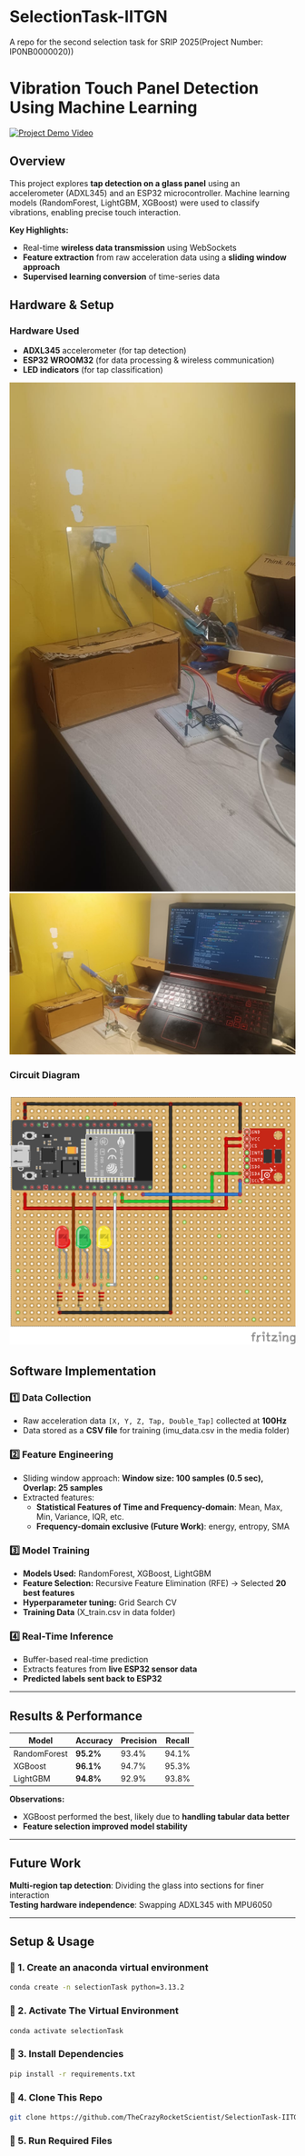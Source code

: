 # SelectionTask-IITGN
A repo for the second selection task for SRIP 2025(Project Number: IP0NB0000020))

# **Vibration Touch Panel Detection Using Machine Learning**  

[![Project Demo Video](link-to-demo)](https://drive.google.com/file/d/1uDxNBh5HJWYnU6AcdXWhjCefAiLLjtly/view?usp=sharing)  

## **Overview**
This project explores **tap detection on a glass panel** using an accelerometer (ADXL345) and an ESP32 microcontroller. Machine learning models (RandomForest, LightGBM, XGBoost) were used to classify vibrations, enabling precise touch interaction.

**Key Highlights:**
- Real-time **wireless data transmission** using WebSockets  
- **Feature extraction** from raw acceleration data using a **sliding window approach**  
- **Supervised learning conversion** of time-series data  

## **Hardware & Setup**
### **Hardware Used**
- **ADXL345** accelerometer (for tap detection)  
- **ESP32 WROOM32** (for data processing & wireless communication)  
- **LED indicators** (for tap classification)  

![Hardware Setup 1](https://github.com/TheCrazyRocketScientist/SelectionTask-IITGN/blob/main/media/1.jpg)
![Hardware Setup 2](https://github.com/TheCrazyRocketScientist/SelectionTask-IITGN/blob/main/media/2.jpg)


### **Circuit Diagram**
![Circuit Diagram](https://github.com/TheCrazyRocketScientist/SelectionTask-IITGN/blob/main/media/circuit_bb.png)
---

## **Software Implementation**
### **1️⃣ Data Collection**
- Raw acceleration data `[X, Y, Z, Tap, Double_Tap]` collected at **100Hz**  
- Data stored as a **CSV file** for training (imu_data.csv in the media folder) 

### **2️⃣ Feature Engineering**
- Sliding window approach: **Window size: 100 samples (0.5 sec), Overlap: 25 samples**  
- Extracted features:
  - **Statistical Features of Time and Frequency-domain**: Mean, Max, Min, Variance, IQR, etc.
  - **Frequency-domain exclusive (Future Work)**: energy, entropy, SMA 

### **3️⃣ Model Training**
- **Models Used:** RandomForest, XGBoost, LightGBM  
- **Feature Selection:** Recursive Feature Elimination (RFE) → Selected **20 best features**  
- **Hyperparameter tuning:** Grid Search CV
- **Training Data** (X_train.csv in data folder)

### **4️⃣ Real-Time Inference**
- Buffer-based real-time prediction  
- Extracts features from **live ESP32 sensor data**  
- **Predicted labels sent back to ESP32**
---

## **Results & Performance**
| Model | Accuracy | Precision | Recall |
|--------|----------|-----------|--------|
| RandomForest | **95.2%** | 93.4% | 94.1% |
| XGBoost | **96.1%** | 94.7% | 95.3% |
| LightGBM | **94.8%** | 92.9% | 93.8% |

 **Observations:**
- XGBoost performed the best, likely due to **handling tabular data better**  
- **Feature selection improved model stability**  

---

## **Future Work**
 **Multi-region tap detection**: Dividing the glass into sections for finer interaction  
**Testing hardware independence**: Swapping ADXL345 with MPU6050  

---

## **Setup & Usage**
### **🔹 1. Create an anaconda virtual environment**
```sh
conda create -n selectionTask python=3.13.2
```
### **🔹 2. Activate The Virtual Environment**
```sh
conda activate selectionTask
```
### **🔹 3. Install Dependencies**
```sh
pip install -r requirements.txt
```
### **🔹 4. Clone This Repo**
```sh
git clone https://github.com/TheCrazyRocketScientist/SelectionTask-IITGN/
```
### **🔹 5. Run Required Files**



